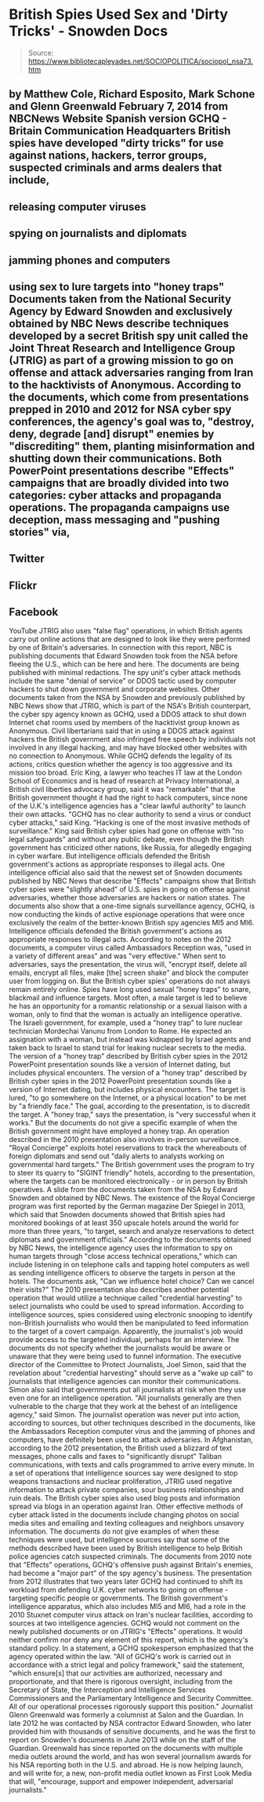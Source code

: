 # British Spies Used Sex and 'Dirty Tricks' - Snowden Docs

> Source: https://www.bibliotecapleyades.net/SOCIOPOLITICA/sociopol_nsa73.htm

by Matthew Cole, Richard Esposito, Mark Schone and
Glenn Greenwald
February 7, 2014
from
NBCNews Website
Spanish version
GCHQ - Britain
Communication Headquarters
British spies have developed "dirty tricks" for use against nations,
hackers, terror groups, suspected criminals and arms dealers that include,
-
releasing computer viruses
-
spying on journalists and diplomats
-
jamming phones and computers
-
using sex to lure targets into "honey
traps"
Documents taken from the National Security
Agency by
Edward Snowden and exclusively obtained
by NBC News describe techniques developed by a secret British spy unit
called the Joint Threat Research and Intelligence Group (JTRIG)
as part of a growing mission to go on offense and attack adversaries ranging
from Iran to the hacktivists of Anonymous.
According to the documents, which come from
presentations prepped in 2010 and 2012 for NSA cyber spy conferences, the
agency's goal was to,
"destroy, deny, degrade [and] disrupt"
enemies by "discrediting" them, planting misinformation and shutting
down their communications.
Both PowerPoint presentations describe "Effects"
campaigns that are broadly divided into two categories: cyber attacks and
propaganda operations.
The propaganda campaigns use deception, mass
messaging and "pushing stories" via,
-
Twitter
-
Flickr
-
Facebook
-
YouTube
JTRIG also uses "false flag" operations, in
which British agents carry out online actions that are designed to look like
they were performed by one of Britain's adversaries.
In connection with this report, NBC is publishing documents that Edward
Snowden took from the NSA before fleeing the U.S., which can be
here and
here.
The documents are being published with minimal redactions.
The spy unit's cyber attack methods include the same "denial of service" or
DDOS tactic used by computer hackers to shut down government and corporate
websites.
Other documents taken from the NSA by Snowden and previously published by
NBC News show that JTRIG, which is part of the NSA's British counterpart,
the cyber spy agency known as GCHQ, used a DDOS attack to shut down Internet
chat rooms used by members of the hacktivist group known as Anonymous.
Civil libertarians said that in using a DDOS
attack against hackers the British government also infringed free speech by
individuals not involved in any illegal hacking, and may have blocked other
websites with no connection to Anonymous.
While GCHQ defends the legality of its actions,
critics question whether the agency is too aggressive and its mission too
broad.
Eric King, a lawyer who teaches IT law at the London School of
Economics and is head of research at
Privacy International, a British civil
liberties advocacy group, said it was "remarkable" that the British
government thought it had the right to hack computers, since none of the
U.K.'s intelligence agencies has a "clear lawful authority" to launch their
own attacks.
"GCHQ has no clear authority to send a virus
or conduct cyber attacks," said King. "Hacking is one of the most
invasive methods of surveillance."
King said British cyber spies had gone on
offense with "no legal safeguards" and without any public debate, even
though the British government has criticized other nations, like Russia, for
allegedly engaging in cyber warfare.
But intelligence officials defended the British government's actions as
appropriate responses to illegal acts.
One intelligence official also said that the
newest set of Snowden documents published by NBC News that describe
"Effects" campaigns show that British cyber spies were "slightly ahead" of
U.S. spies in going on offense against adversaries, whether those
adversaries are hackers or nation states.
The documents also show that a one-time signals
surveillance agency, GCHQ, is now conducting the kinds of active espionage
operations that were once exclusively the realm of the better-known British
spy agencies MI5 and MI6.
Intelligence officials defended the British government's actions as
appropriate responses to illegal acts.
According to notes on the 2012 documents, a computer virus called
Ambassadors Reception was,
"used in a variety of different areas" and
was "very effective."
When sent to adversaries, says the presentation,
the virus will,
"encrypt itself, delete all emails, encrypt
all files, make [the] screen shake" and block the computer user from
logging on.
But the British cyber spies' operations do not
always remain entirely online.
Spies have long used sexual "honey traps" to
snare, blackmail and influence targets. Most often, a male target is led to
believe he has an opportunity for a romantic relationship or a sexual
liaison with a woman, only to find that the woman is actually an
intelligence operative.
The Israeli government, for example, used a
"honey trap" to lure nuclear technician Mordechai Vanunu from London
to Rome. He expected an assignation with a woman, but instead was kidnapped
by Israel agents and taken back to Israel to stand trial for leaking nuclear
secrets to the media.
The version of a "honey trap" described by British cyber spies in the 2012
PowerPoint presentation sounds like a version of Internet dating, but
includes physical encounters.
The version of a "honey trap" described by British cyber spies in the 2012
PowerPoint presentation sounds like a version of Internet dating, but
includes physical encounters.
The target is lured,
"to go somewhere on the Internet, or a
physical location" to be met by "a friendly face."
The goal, according to the presentation, is to
discredit the target.
A "honey trap," says the presentation, is
"very successful when it works."
But the documents do not give a specific example
of when the British government might have employed a honey trap.
An operation described in the 2010 presentation also involves in-person
surveillance.
"Royal Concierge" exploits hotel
reservations to track the whereabouts of foreign diplomats and send out
"daily alerts to analysts working on governmental hard targets."
The British government uses the program to try
to steer its quarry to "SIGINT friendly" hotels, according to the
presentation, where the targets can be monitored electronically - or in
person by British operatives.
A slide from the
documents taken from the NSA by Edward Snowden
and obtained by NBC News.
The existence of the Royal Concierge program was first reported by the
German magazine Der Spiegel in 2013, which said that Snowden documents
showed that British spies had monitored bookings of at least 350 upscale
hotels around the world for more than three years,
"to target, search and analyze reservations
to detect diplomats and government officials."
According to the documents obtained by NBC News,
the intelligence agency uses the information to spy on human targets through
"close access technical operations," which can include listening in on
telephone calls and tapping hotel computers as well as sending intelligence
officers to observe the targets in person at the hotels.
The documents ask,
"Can we influence hotel choice? Can we
cancel their visits?"
The 2010 presentation also describes another
potential operation that would utilize a technique called "credential
harvesting" to select journalists who could be used to spread information.
According to intelligence sources, spies
considered using electronic snooping to identify non-British journalists who
would then be manipulated to feed information to the target of a covert
campaign. Apparently, the journalist's job would provide access to the
targeted individual, perhaps for an interview.
The documents do not specify whether the
journalists would be aware or unaware that they were being used to funnel
information.
The executive director of the Committee to Protect Journalists, Joel
Simon, said that the revelation about "credential harvesting" should
serve as a "wake up call" to journalists that intelligence agencies can
monitor their communications.
Simon also said that governments put all
journalists at risk when they use even one for an intelligence operation.
"All journalists generally are then
vulnerable to the charge that they work at the behest of an intelligence
agency," said Simon.
The journalist operation was never put into
action, according to sources, but other techniques described in the
documents, like the Ambassadors Reception computer virus and the jamming of
phones and computers, have definitely been used to attack adversaries.
In Afghanistan, according to the 2012 presentation, the British used a
blizzard of text messages, phone calls and faxes to "significantly disrupt"
Taliban communications, with texts and calls programmed to arrive every
minute.
In a set of operations that intelligence sources say were designed to stop
weapons transactions and nuclear proliferation, JTRIG used negative
information to attack private companies, sour business relationships and
ruin deals.
The British cyber spies also used blog posts and information spread via
blogs in an operation against Iran.
Other effective methods of cyber attack listed in the documents include
changing photos on social media sites and emailing and texting colleagues
and neighbors unsavory information.
The documents do not give examples of when these
techniques were used, but intelligence sources say that some of the methods
described have been used by British intelligence to help British police
agencies catch suspected criminals.
The documents from 2010 note that "Effects" operations, GCHQ's offensive
push against Britain's enemies, had become a "major part" of the spy
agency's business.
The presentation from 2012 illustrates that two years later GCHQ had
continued to shift its workload from defending U.K. cyber networks to going
on offense - targeting specific people or governments.
The British government's intelligence apparatus,
which also includes MI5 and MI6, had a role in the 2010
Stuxnet computer virus attack on Iran's
nuclear facilities, according to sources at two intelligence agencies.
GCHQ would not comment on the newly published documents or on JTRIG's
"Effects" operations. It would neither confirm nor deny any element of this
report, which is the agency's standard policy.
In a statement, a GCHQ spokesperson emphasized
that the agency operated within the law.
"All of GCHQ's work is carried out in
accordance with a strict legal and policy framework," said the
statement, "which ensure[s] that our activities are authorized,
necessary and proportionate, and that there is rigorous oversight,
including from the Secretary of State, the Interception and Intelligence
Services Commissioners and the Parliamentary Intelligence and Security
Committee.
All of our operational processes rigorously
support this position."
Journalist Glenn Greenwald was formerly a
columnist at Salon and the Guardian.
In late 2012 he was contacted by NSA contractor
Edward Snowden, who later provided him with thousands of sensitive
documents, and he was the first to report on Snowden's documents in June
2013 while on the staff of the Guardian.
Greenwald has since reported on the documents
with multiple media outlets around the world, and has won several journalism
awards for his NSA reporting both in the U.S. and abroad.
He is now helping launch, and will write for, a
new, non-profit media outlet known as
First Look Media that will,
"encourage, support and empower
independent, adversarial journalists."
